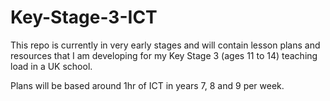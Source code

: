 Key-Stage-3-ICT
===============

This repo is currently in very early stages and will contain lesson plans and resources that I am developing for my Key Stage 3 (ages 11 to 14) teaching load in a UK school.  

Plans will be based around 1hr of ICT in years 7, 8 and 9 per week.